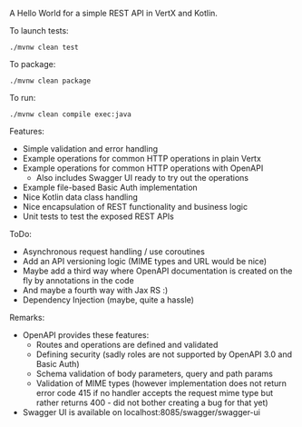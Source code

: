 A Hello World for a simple REST API in VertX and Kotlin.

To launch tests:
```
./mvnw clean test
```

To package:
```
./mvnw clean package
```

To run:
```
./mvnw clean compile exec:java
```

Features:

- Simple validation and error handling
- Example operations for common HTTP operations in plain Vertx
- Example operations for common HTTP operations with OpenAPI
    - Also includes Swagger UI ready to try out the operations    
- Example file-based Basic Auth implementation
- Nice Kotlin data class handling
- Nice encapsulation of REST functionality and business logic
- Unit tests to test the exposed REST APIs

ToDo:

- Asynchronous request handling / use coroutines
- Add an API versioning logic (MIME types and URL would be nice)
- Maybe add a third way where OpenAPI documentation is created on the fly by annotations in the code
- And maybe a fourth way with Jax RS :)
- Dependency Injection (maybe, quite a hassle)

Remarks:

- OpenAPI provides these features:
    - Routes and operations are defined and validated
    - Defining security (sadly roles are not supported by OpenAPI 3.0 and Basic Auth)
    - Schema validation of body parameters, query and path params
    - Validation of MIME types (however implementation does not return error code 415 if no handler accepts the request mime type but rather returns
      400 - did not bother creating a bug for that yet)
- Swagger UI is available on localhost:8085/swagger/swagger-ui